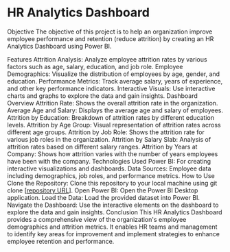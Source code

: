 # HR Analytics Dashboard
Objective
The objective of this project is to help an organization improve employee performance and retention (reduce attrition) by creating an HR Analytics Dashboard using Power BI.

Features
Attrition Analysis: Analyze employee attrition rates by various factors such as age, salary, education, and job role.
Employee Demographics: Visualize the distribution of employees by age, gender, and education.
Performance Metrics: Track average salary, years of experience, and other key performance indicators.
Interactive Visuals: Use interactive charts and graphs to explore the data and gain insights.
Dashboard Overview
Attrition Rate: Shows the overall attrition rate in the organization.
Average Age and Salary: Displays the average age and salary of employees.
Attrition by Education: Breakdown of attrition rates by different education levels.
Attrition by Age Group: Visual representation of attrition rates across different age groups.
Attrition by Job Role: Shows the attrition rate for various job roles in the organization.
Attrition by Salary Slab: Analysis of attrition rates based on different salary ranges.
Attrition by Years at Company: Shows how attrition varies with the number of years employees have been with the company.
Technologies Used
Power BI: For creating interactive visualizations and dashboards.
Data Sources: Employee data including demographics, job roles, and performance metrics.
How to Use
Clone the Repository: Clone this repository to your local machine using git clone [[repository URL](https://github.com/rajeev-datascience/HR-Analytics-Dashboard/tree/main)].
Open Power BI: Open the Power BI Desktop application.
Load the Data: Load the provided dataset into Power BI.
Navigate the Dashboard: Use the interactive elements on the dashboard to explore the data and gain insights.
Conclusion
This HR Analytics Dashboard provides a comprehensive view of the organization's employee demographics and attrition metrics. It enables HR teams and management to identify key areas for improvement and implement strategies to enhance employee retention and performance.
